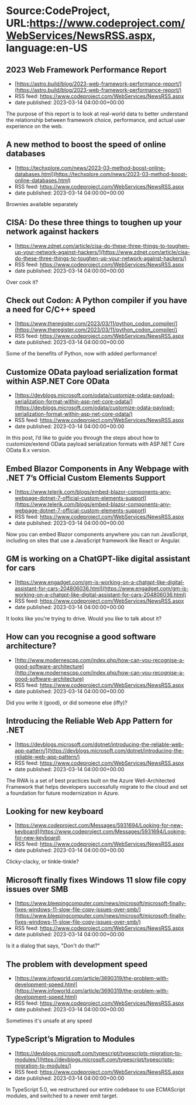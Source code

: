 # Source:CodeProject, URL:https://www.codeproject.com/WebServices/NewsRSS.aspx, language:en-US

## 2023 Web Framework Performance Report
 - [https://astro.build/blog/2023-web-framework-performance-report/](https://astro.build/blog/2023-web-framework-performance-report/)
 - RSS feed: https://www.codeproject.com/WebServices/NewsRSS.aspx
 - date published: 2023-03-14 04:00:00+00:00

The purpose of this report is to look at real-world data to better understand the relationship between framework choice, performance, and actual user experience on the web.

## A new method to boost the speed of online databases
 - [https://techxplore.com/news/2023-03-method-boost-online-databases.html](https://techxplore.com/news/2023-03-method-boost-online-databases.html)
 - RSS feed: https://www.codeproject.com/WebServices/NewsRSS.aspx
 - date published: 2023-03-14 04:00:00+00:00

Brownies available separately

## CISA: Do these three things to toughen up your network against hackers
 - [https://www.zdnet.com/article/cisa-do-these-three-things-to-toughen-up-your-network-against-hackers/](https://www.zdnet.com/article/cisa-do-these-three-things-to-toughen-up-your-network-against-hackers/)
 - RSS feed: https://www.codeproject.com/WebServices/NewsRSS.aspx
 - date published: 2023-03-14 04:00:00+00:00

Over cook it?

## Check out Codon: A Python compiler if you have a need for C/C++ speed
 - [https://www.theregister.com/2023/03/11/python_codon_compiler/](https://www.theregister.com/2023/03/11/python_codon_compiler/)
 - RSS feed: https://www.codeproject.com/WebServices/NewsRSS.aspx
 - date published: 2023-03-14 04:00:00+00:00

Some of the benefits of Python, now with added performance!

## Customize OData payload serialization format within ASP.NET Core OData
 - [https://devblogs.microsoft.com/odata/customize-odata-payload-serialization-format-within-asp-net-core-odata/](https://devblogs.microsoft.com/odata/customize-odata-payload-serialization-format-within-asp-net-core-odata/)
 - RSS feed: https://www.codeproject.com/WebServices/NewsRSS.aspx
 - date published: 2023-03-14 04:00:00+00:00

In this post, I’d like to guide you through the steps about how to customize/extend OData payload serialization formats with ASP.NET Core OData 8.x version.

## Embed Blazor Components in Any Webpage with .NET 7’s Official Custom Elements Support
 - [https://www.telerik.com/blogs/embed-blazor-components-any-webpage-dotnet-7-official-custom-elements-support](https://www.telerik.com/blogs/embed-blazor-components-any-webpage-dotnet-7-official-custom-elements-support)
 - RSS feed: https://www.codeproject.com/WebServices/NewsRSS.aspx
 - date published: 2023-03-14 04:00:00+00:00

Now you can embed Blazor components anywhere you can run JavaScript, including on sites that use a JavaScript framework like React or Angular.

## GM is working on a ChatGPT-like digital assistant for cars
 - [https://www.engadget.com/gm-is-working-on-a-chatgpt-like-digital-assistant-for-cars-204806036.html](https://www.engadget.com/gm-is-working-on-a-chatgpt-like-digital-assistant-for-cars-204806036.html)
 - RSS feed: https://www.codeproject.com/WebServices/NewsRSS.aspx
 - date published: 2023-03-14 04:00:00+00:00

It looks like you're trying to drive. Would you like to talk about it?

## How can you recognise a good software architecture?
 - [http://www.modernescpp.com/index.php/how-can-you-recognise-a-good-software-architecture](http://www.modernescpp.com/index.php/how-can-you-recognise-a-good-software-architecture)
 - RSS feed: https://www.codeproject.com/WebServices/NewsRSS.aspx
 - date published: 2023-03-14 04:00:00+00:00

Did you write it (good), or did someone else (iffy)?

## Introducing the Reliable Web App Pattern for .NET
 - [https://devblogs.microsoft.com/dotnet/introducing-the-reliable-web-app-pattern/](https://devblogs.microsoft.com/dotnet/introducing-the-reliable-web-app-pattern/)
 - RSS feed: https://www.codeproject.com/WebServices/NewsRSS.aspx
 - date published: 2023-03-14 04:00:00+00:00

The RWA is a set of best practices built on the Azure Well-Architected Framework that helps developers successfully migrate to the cloud and set a foundation for future modernization in Azure.

## Looking for new keyboard
 - [https://www.codeproject.com/Messages/5931694/Looking-for-new-keyboard](https://www.codeproject.com/Messages/5931694/Looking-for-new-keyboard)
 - RSS feed: https://www.codeproject.com/WebServices/NewsRSS.aspx
 - date published: 2023-03-14 04:00:00+00:00

Clicky-clacky, or tinkle-tinkle?

## Microsoft finally fixes Windows 11 slow file copy issues over SMB
 - [https://www.bleepingcomputer.com/news/microsoft/microsoft-finally-fixes-windows-11-slow-file-copy-issues-over-smb/](https://www.bleepingcomputer.com/news/microsoft/microsoft-finally-fixes-windows-11-slow-file-copy-issues-over-smb/)
 - RSS feed: https://www.codeproject.com/WebServices/NewsRSS.aspx
 - date published: 2023-03-14 04:00:00+00:00

Is it a dialog that says, "Don't do that?"

## The problem with development speed
 - [https://www.infoworld.com/article/3690319/the-problem-with-development-speed.html](https://www.infoworld.com/article/3690319/the-problem-with-development-speed.html)
 - RSS feed: https://www.codeproject.com/WebServices/NewsRSS.aspx
 - date published: 2023-03-14 04:00:00+00:00

Sometimes it's unsafe at any speed

## TypeScript’s Migration to Modules
 - [https://devblogs.microsoft.com/typescript/typescripts-migration-to-modules/](https://devblogs.microsoft.com/typescript/typescripts-migration-to-modules/)
 - RSS feed: https://www.codeproject.com/WebServices/NewsRSS.aspx
 - date published: 2023-03-14 04:00:00+00:00

In TypeScript 5.0, we restructured our entire codebase to use ECMAScript modules, and switched to a newer emit target.

